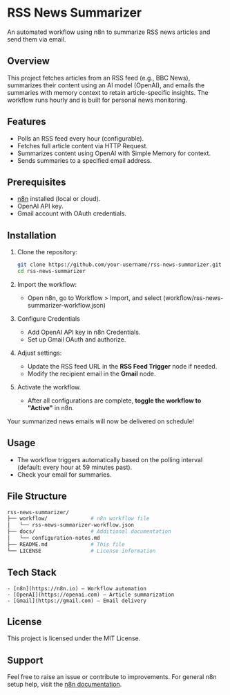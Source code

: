 # RSS News Summarizer

An automated workflow using n8n to summarize RSS news articles and send them via email.

## Overview
This project fetches articles from an RSS feed (e.g., BBC News), summarizes their content using an AI model (OpenAI), and emails the summaries with memory context to retain article-specific insights. The workflow runs hourly and is built for personal news monitoring.

## Features
- Polls an RSS feed every hour (configurable).
- Fetches full article content via HTTP Request.
- Summarizes content using OpenAI with Simple Memory for context.
- Sends summaries to a specified email address.

## Prerequisites
- [n8n](https://n8n.io/) installed (local or cloud).
- OpenAI API key.
- Gmail account with OAuth credentials.

## Installation
1. Clone the repository:
   ```bash
   git clone https://github.com/your-username/rss-news-summarizer.git
   cd rss-news-summarizer
   ```
2. Import the workflow:
    - Open n8n, go to Workflow > Import, and select (workflow/rss-news-summarizer-workflow.json)

3. Configure Credentials
    - Add OpenAI API key in n8n Credentials.
    - Set up Gmail OAuth and authorize.

4. Adjust settings:
    - Update the RSS feed URL in the **RSS Feed Trigger** node if needed.
    - Modify the recipient email in the **Gmail** node.

5. Activate the workflow.
    - After all configurations are complete, **toggle the workflow to "Active"** in n8n.

Your summarized news emails will now be delivered on schedule!

## Usage
   - The workflow triggers automatically based on the polling interval (default: every hour at 59 minutes past).
   - Check your email for summaries.

## File Structure
```bash
rss-news-summarizer/
├── workflow/              # n8n workflow file
│   └── rss-news-summarizer-workflow.json
├── docs/                  # Additional documentation
│   └── configuration-notes.md
├── README.md              # This file
└── LICENSE                # License information
```

## Tech Stack
    - [n8n](https://n8n.io) – Workflow automation
    - [OpenAI](https://openai.com) – Article summarization
    - [Gmail](https://gmail.com) – Email delivery

## License
This project is licensed under the MIT License.

## Support
Feel free to raise an issue or contribute to improvements. For general n8n setup help, visit the [n8n documentation](https://docs.n8n.io).